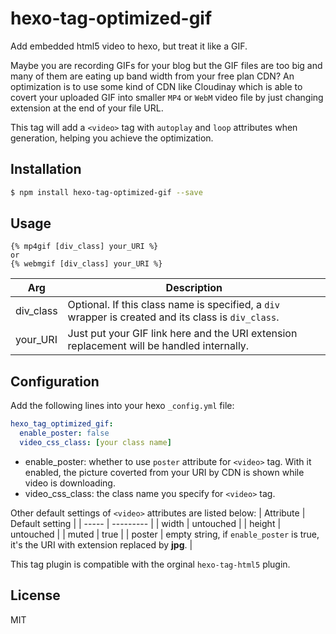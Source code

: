 # hexo-tag-optimized-gif

Add embedded html5 video to hexo, but treat it like a GIF.

Maybe you are recording GIFs for your blog but the GIF files are too big and many of them are eating up band width from your free plan CDN? An optimization is to use some kind of CDN like Cloudinay which is able to covert your uploaded GIF into smaller `MP4` or `WebM` video file by just changing extension at the end of your file URL.

This tag will add a `<video>` tag with `autoplay` and `loop` attributes when generation, helping you achieve the optimization.

## Installation

``` bash
$ npm install hexo-tag-optimized-gif --save
```

## Usage

```
{% mp4gif [div_class] your_URI %}
or 
{% webmgif [div_class] your_URI %}
```
| Arg | Description |
| ----- | --------- |
|div_class| Optional. If this class name is specified, a `div` wrapper is created and its class is `div_class`.
|your_URI| Just put your GIF link here and the URI extension replacement will be handled internally.

## Configuration

Add the following lines into your hexo `_config.yml` file:
```yaml
hexo_tag_optimized_gif:
  enable_poster: false
  video_css_class: [your class name]
```
+ enable_poster: whether to use `poster` attribute for `<video>` tag. With it enabled, the picture coverted from your URI by CDN is shown while video is downloading.
+ video_css_class: the class name you specify for `<video>` tag.

Other default settings of `<video>` attributes are listed below:
| Attribute | Default setting |
| ----- | --------- |
| width | untouched |
| height | untouched |
| muted | true |
| poster | empty string, if `enable_poster` is true, it's the URI with extension replaced by **jpg**. |

This tag plugin is compatible with the orginal `hexo-tag-html5` plugin.

## License
MIT




